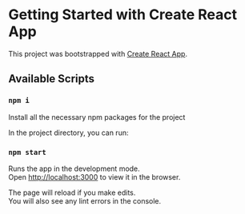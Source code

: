 # Getting Started with Create React App

This project was bootstrapped with [Create React App](https://github.com/facebook/create-react-app).

## Available Scripts

### `npm i`

Install all the necessary npm packages for the project

In the project directory, you can run:

### `npm start`

Runs the app in the development mode.\
Open [http://localhost:3000](http://localhost:3000) to view it in the browser.

The page will reload if you make edits.\
You will also see any lint errors in the console.

